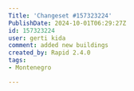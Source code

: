 ```yaml
---
Title: 'Changeset #157323224'
PublishDate: 2024-10-01T06:29:27Z
id: 157323224
user: gerti kida
comment: added new buildings
created_by: Rapid 2.4.0
tags:
- Montenegro

---
```

